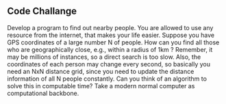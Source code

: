 ## Code Challange


Develop a program to find out nearby people. You are allowed to use any resource from the internet, that makes your life easier. Suppose you have GPS coordinates of  a large number N of people.  How can you find all those who are geographically close, e.g., within a radius of 1km ?  Remember, it may be millions of instances, so a direct search is too slow. Also, the coordinates of each person may change every second, so basically you need an NxN distance grid, since you need to update the distance information of all N people constantly. Can you think of an algorithm to solve this in computable time? Take a modern normal computer as computational backbone.